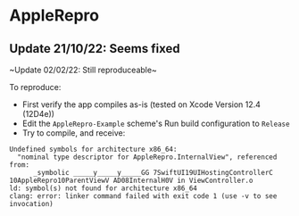 # AppleRepro

## Update 21/10/22: Seems fixed

~Update 02/02/22: Still reproduceable~

To reproduce:

- First verify the app compiles as-is (tested on Xcode Version 12.4 (12D4e))
- Edit the `AppleRepro-Example` scheme's Run build configuration to `Release`
- Try to compile, and receive:

```
Undefined symbols for architecture x86_64:
  "nominal type descriptor for AppleRepro.InternalView", referenced from:
      _symbolic _____y_____y_____GG 7SwiftUI19UIHostingControllerC 10AppleRepro10ParentViewV AD08InternalH0V in ViewController.o
ld: symbol(s) not found for architecture x86_64
clang: error: linker command failed with exit code 1 (use -v to see invocation)
```
